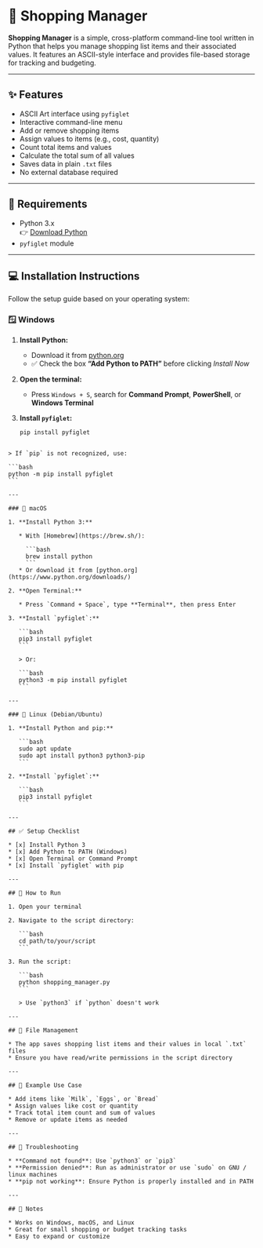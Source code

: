 
# 🛒 Shopping Manager

**Shopping Manager** is a simple, cross-platform command-line tool written in Python that helps you manage shopping list items and their associated values. It features an ASCII-style interface and provides file-based storage for tracking and budgeting.

---

## ✨ Features

- ASCII Art interface using `pyfiglet`
- Interactive command-line menu
- Add or remove shopping items
- Assign values to items (e.g., cost, quantity)
- Count total items and values
- Calculate the total sum of all values
- Saves data in plain `.txt` files
- No external database required

---

## 🧰 Requirements

- Python 3.x  
  👉 [Download Python](https://www.python.org/downloads/)
- `pyfiglet` module

---

## 💻 Installation Instructions

Follow the setup guide based on your operating system:

### 🪟 Windows 

1. **Install Python:**
   - Download it from [python.org](https://www.python.org/downloads/)
   - ✅ Check the box **“Add Python to PATH”** before clicking *Install Now*

2. **Open the terminal:**
   - Press `Windows + S`, search for **Command Prompt**, **PowerShell**, or **Windows Terminal**

3. **Install `pyfiglet`:**

   ```bash
   pip install pyfiglet
````

> If `pip` is not recognized, use:

```bash
python -m pip install pyfiglet
```

---

### 🍎 macOS

1. **Install Python 3:**

   * With [Homebrew](https://brew.sh/):

     ```bash
     brew install python
     ```
   * Or download it from [python.org](https://www.python.org/downloads/)

2. **Open Terminal:**

   * Press `Command + Space`, type **Terminal**, then press Enter

3. **Install `pyfiglet`:**

   ```bash
   pip3 install pyfiglet
   ```

   > Or:

   ```bash
   python3 -m pip install pyfiglet
   ```

---

### 🐧 Linux (Debian/Ubuntu)

1. **Install Python and pip:**

   ```bash
   sudo apt update
   sudo apt install python3 python3-pip
   ```

2. **Install `pyfiglet`:**

   ```bash
   pip3 install pyfiglet
   ```

---

## ✅ Setup Checklist

* [x] Install Python 3
* [x] Add Python to PATH (Windows)
* [x] Open Terminal or Command Prompt
* [x] Install `pyfiglet` with pip

---

## 🚀 How to Run

1. Open your terminal

2. Navigate to the script directory:

   ```bash
   cd path/to/your/script
   ```

3. Run the script:

   ```bash
   python shopping_manager.py
   ```

   > Use `python3` if `python` doesn't work

---

## 📂 File Management

* The app saves shopping list items and their values in local `.txt` files
* Ensure you have read/write permissions in the script directory

---

## 🧾 Example Use Case

* Add items like `Milk`, `Eggs`, or `Bread`
* Assign values like cost or quantity
* Track total item count and sum of values
* Remove or update items as needed

---

## 🧰 Troubleshooting

* **Command not found**: Use `python3` or `pip3`
* **Permission denied**: Run as administrator or use `sudo` on GNU / linux machines 
* **pip not working**: Ensure Python is properly installed and in PATH

---

## 📌 Notes

* Works on Windows, macOS, and Linux
* Great for small shopping or budget tracking tasks
* Easy to expand or customize



